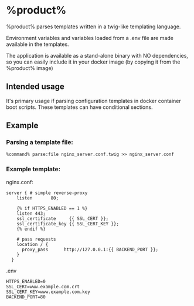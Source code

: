 #  %product%

<include from="library.md" element-id="app_urls"/>




%product% parses templates written in a twig-like templating language.

Environment variables and variables loaded from a .env file
are made available in the templates.

The application is available as a stand-alone binary with NO dependencies,
so you can easily include it in your docker image (by copying it from the %product% image)

## Intended usage

It's primary usage if parsing configuration templates in docker container boot scripts.
These templates can have conditional sections.

## Example

### Parsing a template file:

```
%command% parse:file nginx_server.conf.twig >> nginx_server.conf
```

### Example template:

nginx.conf:

```
server { # simple reverse-proxy
    listen       80;
    
    {% if HTTPS_ENABLED == 1 %}
    listen 443; 
    ssl_certificate     {{ SSL_CERT }};
    ssl_certificate_key {{ SSL_CERT_KEY }};
    {% endif %}

    # pass requests
    location / {
      proxy_pass      http://127.0.0.1:{{ BACKEND_PORT }};
    }
  }
```

.env
```
HTTPS_ENABLED=0
SSL_CERT=www.example.com.crt
SSL_CERT_KEY=www.example.com.key
BACKEND_PORT=80
```